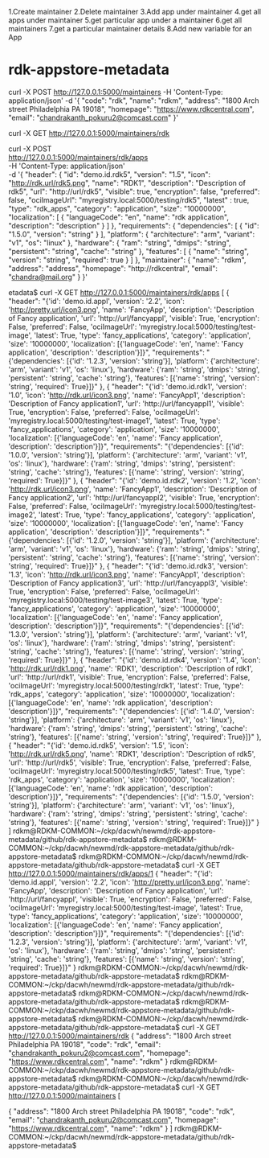 
1.Create maintainer
2.Delete maintainer
3.Add app under maintainer
4.get all apps under maintainer
5.get particular app under a maintainer
6.get all maintainers
7.get a particular maintainer details
8.Add new variable for an App 


# rdk-appstore-metadata
curl -X POST   http://127.0.0.1:5000/maintainers   -H 'Content-Type: application/json'   -d '{
          "code": "rdk",
           "name": "rdkm",
           "address": "1800 Arch street Philadelphia PA 19018",
          "homepage": "https://www.rdkcentral.com",
          "email": "chandrakanth_pokuru2@comcast.com"
     }'


 curl -X GET   http://127.0.0.1:5000/maintainers/rdk


 curl -X POST \
  http://127.0.0.1:5000/maintainers/rdk/apps \
  -H 'Content-Type: application/json' \
  -d '{
        "header": {
            "id": "demo.id.rdk5",
            "version": "1.5",
            "icon": "http://rdk.url/rdk5.png",
            "name": "RDK1",
            "description": "Description of rdk5",
            "url": "http://url/rdk5",
            "visible": true,
            "encryption": false,
            "preferred": false,
            "ociImageUrl": "myregistry.local:5000/testing/rdk5",
            "latest" : true,
            "type": "rdk_apps",
            "category": "application",
            "size": "10000000",
            "localization": [
                {
                    "languageCode": "en",
                    "name": "rdk application",
                    "description": "description"
                }
            ]
        },
        "requirements": {
            "dependencies": [
                {
                    "id": "1.5.0",
                    "version": "string"
                }
            ],
            "platform": {
                "architecture": "arm",
                "variant": "v1",
                "os": "linux"
            },
            "hardware": {
                "ram": "string",
                "dmips": "string",
                "persistent": "string",
                "cache": "string"
            },
            "features": [
                {
                    "name": "string",
                    "version": "string",
                    "required": true
                }
            ]
        },
        "maintainer": {
            "name": "rdkm",
            "address": "address",
            "homepage": "http://rdkcentral",
            "email": "chandra@mail.org"
        }
    }'



etadata$ curl -X GET   http://127.0.0.1:5000/maintainers/rdk/apps
[
  {
    "header": "{'id': 'demo.id.appl', 'version': '2.2', 'icon': 'http://pretty.url/icon3.png', 'name': 'FancyApp', 'description': 'Description of Fancy application', 'url': 'http://url/fancyappl', 'visible': True, 'encryption': False, 'preferred': False, 'ociImageUrl': 'myregistry.local:5000/testing/test-image', 'latest': True, 'type': 'fancy_applications', 'category': 'application', 'size': '10000000', 'localization': [{'languageCode': 'en', 'name': 'Fancy application', 'description': 'description'}]}",
    "requirements": "{'dependencies': [{'id': '1.2.3', 'version': 'string'}], 'platform': {'architecture': 'arm', 'variant': 'v1', 'os': 'linux'}, 'hardware': {'ram': 'string', 'dmips': 'string', 'persistent': 'string', 'cache': 'string'}, 'features': [{'name': 'string', 'version': 'string', 'required': True}]}"
  },
  {
    "header": "{'id': 'demo.id.rdk1', 'version': '1.0', 'icon': 'http://rdk.url/icon3.png', 'name': 'FancyApp1', 'description': 'Description of Fancy application1', 'url': 'http://url/fancyappl1', 'visible': True, 'encryption': False, 'preferred': False, 'ociImageUrl': 'myregistry.local:5000/testing/test-image1', 'latest': True, 'type': 'fancy_applications', 'category': 'application', 'size': '10000000', 'localization': [{'languageCode': 'en', 'name': 'Fancy application', 'description': 'description'}]}",
    "requirements": "{'dependencies': [{'id': '1.0.0', 'version': 'string'}], 'platform': {'architecture': 'arm', 'variant': 'v1', 'os': 'linux'}, 'hardware': {'ram': 'string', 'dmips': 'string', 'persistent': 'string', 'cache': 'string'}, 'features': [{'name': 'string', 'version': 'string', 'required': True}]}"
  },
  {
    "header": "{'id': 'demo.id.rdk2', 'version': '1.2', 'icon': 'http://rdk.url/icon3.png', 'name': 'FancyApp1', 'description': 'Description of Fancy application2', 'url': 'http://url/fancyappl2', 'visible': True, 'encryption': False, 'preferred': False, 'ociImageUrl': 'myregistry.local:5000/testing/test-image2', 'latest': True, 'type': 'fancy_applications', 'category': 'application', 'size': '10000000', 'localization': [{'languageCode': 'en', 'name': 'Fancy application', 'description': 'description'}]}",
    "requirements": "{'dependencies': [{'id': '1.2.0', 'version': 'string'}], 'platform': {'architecture': 'arm', 'variant': 'v1', 'os': 'linux'}, 'hardware': {'ram': 'string', 'dmips': 'string', 'persistent': 'string', 'cache': 'string'}, 'features': [{'name': 'string', 'version': 'string', 'required': True}]}"
  },
  {
    "header": "{'id': 'demo.id.rdk3', 'version': '1.3', 'icon': 'http://rdk.url/icon3.png', 'name': 'FancyApp1', 'description': 'Description of Fancy application3', 'url': 'http://url/fancyappl3', 'visible': True, 'encryption': False, 'preferred': False, 'ociImageUrl': 'myregistry.local:5000/testing/test-image3', 'latest': True, 'type': 'fancy_applications', 'category': 'application', 'size': '10000000', 'localization': [{'languageCode': 'en', 'name': 'Fancy application', 'description': 'description'}]}",
    "requirements": "{'dependencies': [{'id': '1.3.0', 'version': 'string'}], 'platform': {'architecture': 'arm', 'variant': 'v1', 'os': 'linux'}, 'hardware': {'ram': 'string', 'dmips': 'string', 'persistent': 'string', 'cache': 'string'}, 'features': [{'name': 'string', 'version': 'string', 'required': True}]}"
  },
  {
    "header": "{'id': 'demo.id.rdk4', 'version': '1.4', 'icon': 'http://rdk.url/rdk1.png', 'name': 'RDK1', 'description': 'Description of rdk1', 'url': 'http://url/rdk1', 'visible': True, 'encryption': False, 'preferred': False, 'ociImageUrl': 'myregistry.local:5000/testing/rdk1', 'latest': True, 'type': 'rdk_apps', 'category': 'application', 'size': '10000000', 'localization': [{'languageCode': 'en', 'name': 'rdk application', 'description': 'description'}]}",
    "requirements": "{'dependencies': [{'id': '1.4.0', 'version': 'string'}], 'platform': {'architecture': 'arm', 'variant': 'v1', 'os': 'linux'}, 'hardware': {'ram': 'string', 'dmips': 'string', 'persistent': 'string', 'cache': 'string'}, 'features': [{'name': 'string', 'version': 'string', 'required': True}]}"
  },
  {
    "header": "{'id': 'demo.id.rdk5', 'version': '1.5', 'icon': 'http://rdk.url/rdk5.png', 'name': 'RDK1', 'description': 'Description of rdk5', 'url': 'http://url/rdk5', 'visible': True, 'encryption': False, 'preferred': False, 'ociImageUrl': 'myregistry.local:5000/testing/rdk5', 'latest': True, 'type': 'rdk_apps', 'category': 'application', 'size': '10000000', 'localization': [{'languageCode': 'en', 'name': 'rdk application', 'description': 'description'}]}",
    "requirements": "{'dependencies': [{'id': '1.5.0', 'version': 'string'}], 'platform': {'architecture': 'arm', 'variant': 'v1', 'os': 'linux'}, 'hardware': {'ram': 'string', 'dmips': 'string', 'persistent': 'string', 'cache': 'string'}, 'features': [{'name': 'string', 'version': 'string', 'required': True}]}"
  }
]
rdkm@RDKM-COMMON:~/ckp/dacwh/newmd/rdk-appstore-metadata/github/rdk-appstore-metadata$ 
rdkm@RDKM-COMMON:~/ckp/dacwh/newmd/rdk-appstore-metadata/github/rdk-appstore-metadata$ 
rdkm@RDKM-COMMON:~/ckp/dacwh/newmd/rdk-appstore-metadata/github/rdk-appstore-metadata$ curl -X GET   http://127.0.0.1:5000/maintainers/rdk/apps/1
{
  "header": "{'id': 'demo.id.appl', 'version': '2.2', 'icon': 'http://pretty.url/icon3.png', 'name': 'FancyApp', 'description': 'Description of Fancy application', 'url': 'http://url/fancyappl', 'visible': True, 'encryption': False, 'preferred': False, 'ociImageUrl': 'myregistry.local:5000/testing/test-image', 'latest': True, 'type': 'fancy_applications', 'category': 'application', 'size': '10000000', 'localization': [{'languageCode': 'en', 'name': 'Fancy application', 'description': 'description'}]}",
  "requirements": "{'dependencies': [{'id': '1.2.3', 'version': 'string'}], 'platform': {'architecture': 'arm', 'variant': 'v1', 'os': 'linux'}, 'hardware': {'ram': 'string', 'dmips': 'string', 'persistent': 'string', 'cache': 'string'}, 'features': [{'name': 'string', 'version': 'string', 'required': True}]}"
}
rdkm@RDKM-COMMON:~/ckp/dacwh/newmd/rdk-appstore-metadata/github/rdk-appstore-metadata$ 
rdkm@RDKM-COMMON:~/ckp/dacwh/newmd/rdk-appstore-metadata/github/rdk-appstore-metadata$ 
rdkm@RDKM-COMMON:~/ckp/dacwh/newmd/rdk-appstore-metadata/github/rdk-appstore-metadata$ 
rdkm@RDKM-COMMON:~/ckp/dacwh/newmd/rdk-appstore-metadata/github/rdk-appstore-metadata$ 
rdkm@RDKM-COMMON:~/ckp/dacwh/newmd/rdk-appstore-metadata/github/rdk-appstore-metadata$ curl -X GET   http://127.0.0.1:5000/maintainers/rdk
{
  "address": "1800 Arch street Philadelphia PA 19018",
  "code": "rdk",
  "email": "chandrakanth_pokuru2@comcast.com",
  "homepage": "https://www.rdkcentral.com",
  "name": "rdkm"
}
rdkm@RDKM-COMMON:~/ckp/dacwh/newmd/rdk-appstore-metadata/github/rdk-appstore-metadata$ 
rdkm@RDKM-COMMON:~/ckp/dacwh/newmd/rdk-appstore-metadata/github/rdk-appstore-metadata$ curl -X GET   http://127.0.0.1:5000/maintainers
[
  
  {
    "address": "1800 Arch street Philadelphia PA 19018",
    "code": "rdk",
    "email": "chandrakanth_pokuru2@comcast.com",
    "homepage": "https://www.rdkcentral.com",
    "name": "rdkm"
  }
]
rdkm@RDKM-COMMON:~/ckp/dacwh/newmd/rdk-appstore-metadata/github/rdk-appstore-metadata$ 

 
